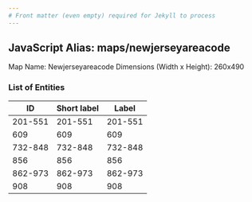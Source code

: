 ```yaml
---
# Front matter (even empty) required for Jekyll to process
---
```


## JavaScript Alias: maps/newjerseyareacode

Map Name: Newjerseyareacode
Dimensions (Width x Height): 260x490





### List of Entities

ID | Short label | Label
---|---|---|
201-551|201-551|201-551
609|609|609
732-848|732-848|732-848
856|856|856
862-973|862-973|862-973
908|908|908

